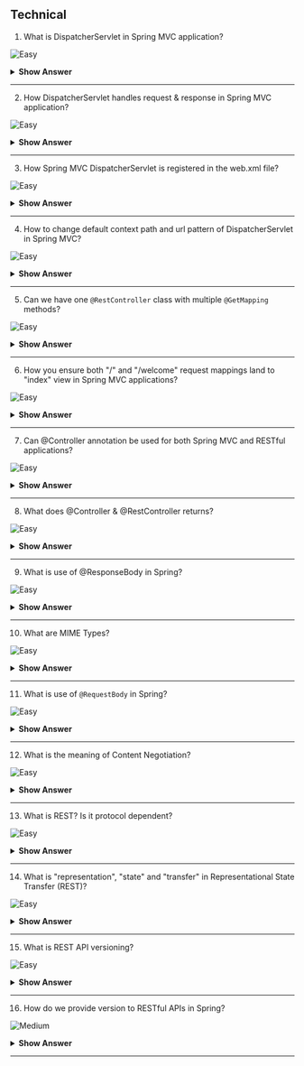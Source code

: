 ## Technical

1. What is DispatcherServlet in Spring MVC application?

![Easy](https://github.com/revaturelabs/interviewquestions/blob/dev/ComplexityTags/simple%20(2).svg)

<details> <summary> <b> Show Answer </b> </summary>

<blockquote> 
    
- In the case of Spring MVC, DispatcherServlet is the front controller. 
- DispatcherServlet acts as an entry and exit point for any request received from client. 
</blockquote> 

</details>

---

2. How DispatcherServlet handles request & response in Spring MVC application?

![Easy](https://github.com/revaturelabs/interviewquestions/blob/dev/ComplexityTags/simple%20(2).svg)

<details> <summary> <b> Show Answer </b> </summary>

<blockquote> 
    
- Whenever a request comes it first goes to the DispatcherServlet where it then tries to identify its handler method (the methods defined in the specific controller to handle the requests) using  Handler mapping.
- Once the handler mapping returns the controller the DispatcherServlet knows the controller which can handle the request and goes there for further request processing.
- Once the controller returns view the DispatcherServlet goes to the view resolver to identify where the view is located.
- DispatcherServlet then grabs the view and returns it back as final response.
</blockquote> 

</details>

---

3. How Spring MVC DispatcherServlet is registered in the web.xml file?

![Easy](https://github.com/revaturelabs/interviewquestions/blob/dev/ComplexityTags/simple%20(2).svg)

<details> <summary> <b> Show Answer </b> </summary>

<blockquote> 
    
- Since DispatcherServlet is one type of Servlet the web.xml file configuration is same as normal servlet.
- Additionally, as DispatcherServlet is our front controller we need to ensure that all the incoming requests should be routed to it using "/" url pattern.
```xml
<servlet>
    <servlet-name>dispatcher</servlet-name>
    <servlet-class>
        org.springframework.web.servlet.DispatcherServlet
    </servlet-class>
</servlet>
<servlet-mapping>
    <servlet-name>dispatcher</servlet-name>
    <url-pattern>/</url-pattern>
</servlet-mapping>
```
- If we are using `spring-boot-starter-web` starter, DispatcherServlet is auto configured to the URL pattern "/". So, we don't need to do any additional configuration in the web.xml file. 
</blockquote> 

</details>

---
4. How to change default context path and url pattern of DispatcherServlet in Spring MVC?

![Easy](https://github.com/revaturelabs/interviewquestions/blob/dev/ComplexityTags/simple%20(2).svg)

<details> <summary> <b> Show Answer </b> </summary>

<blockquote> 
    
- It's very simple, we need to change two properties inside application.properties file.
```
server.servlet.context-path=/admin
spring.mvc.servlet.path=/v2
```
- With above customizations, DispatcherServlet is configured to handle the URL pattern /v2 and the root contextPath will be /admin. 
- Thus, DispatcherServlet listens at http://localhost:8080/admin/v2/.
</blockquote> 

</details>

---

5. Can we have one `@RestController` class with multiple `@GetMapping` methods?

![Easy](https://github.com/revaturelabs/interviewquestions/blob/dev/ComplexityTags/simple%20(2).svg)

<details> <summary> <b> Show Answer </b> </summary>

<blockquote> 
    
- Yes, we can have one `@RestController` class with multiple `@GetMapping` methods.
- Defining not only Get but any HTTP method compliant mappings purely depend on the context of application and its use cases.
- Below three GetMappings can be defined inside one UserRestController.
```java
@RestController
public class UserRestController{
    @GetMapping(path="/users/")
    public ResponseEntity<UserInfoDTO> getUserByUsername(@RequestParam String username) {
    }
    // GET user details by username: <protocol>://<hostUrl>/users?username=<username>

    @GetMapping(path="/users")
    public ResponseEntity<List<UserInfoDTO>> getAllUsers() {
    }
    // GET all user details: <protocol>://<hostUrl>/users

    @GetMapping(path="/users/{id}")
    public ResponseEntity<UserInfoDTO> getUserById(@PathVariable Long id)
    // GET user details for specific userid: <protocol>://<hostUrl>/users/<userid>
}
```
</blockquote> 

</details>

---
6. How you ensure both "/" and "/welcome" request mappings land to "index" view in Spring MVC applications?

![Easy](https://github.com/revaturelabs/interviewquestions/blob/dev/ComplexityTags/simple%20(2).svg)

<details> <summary> <b> Show Answer </b> </summary>

<blockquote> 
    
- `@RequestMapping` annotation in Spring MVC has a String[] value parameter, so we can specify multiple values like below to return index view from controller class as below:
```java
@RequestMapping(value={"/", "welcome"})
public String homePage(){
  return "index";
}
```
</blockquote> 

</details>

---
7. Can @Controller annotation be used for both Spring MVC and RESTful applications?

![Easy](https://github.com/revaturelabs/interviewquestions/blob/dev/ComplexityTags/simple%20(2).svg)

<details> <summary> <b> Show Answer </b> </summary>

<blockquote> 
    
- Yes, @RestController is a convenience annotation that does nothing more than adding the @Controller and @ResponseBody annotations.
- Hence the following two controller definitions are same:

```java
@Controller
@ResponseBody
public class RestControllerA { 

}

@RestController
public class RestControllerB { 

} 
```
</blockquote> 

</details>

---
8. What does @Controller & @RestController returns?

![Easy](https://github.com/revaturelabs/interviewquestions/blob/dev/ComplexityTags/simple%20(2).svg)

<details> <summary> <b> Show Answer </b> </summary>

<blockquote> 
    
- @Controller return a view in Spring MVC application.
- @RestController returns an object as response instead of view.
</blockquote> 

</details>

---
9. What is use of @ResponseBody in Spring?

![Easy](https://github.com/revaturelabs/interviewquestions/blob/dev/ComplexityTags/simple%20(2).svg)

<details> <summary> <b> Show Answer </b> </summary>

<blockquote> 
    
- @ResponseBody is a Spring annotation which binds a method return value to the web response body. 
- It is not interpreted as a view name. 
- It uses `org.springframework.http.converter Interface HttpMessageConverter<T>` to convert the return value to HTTP response body, based on the content-type in the request HTTP header.
</blockquote> 

</details>

---
10. What are MIME Types?

![Easy](https://github.com/revaturelabs/interviewquestions/blob/dev/ComplexityTags/simple%20(2).svg)

<details> <summary> <b> Show Answer </b> </summary>

<blockquote> 
    
- MIME stands for Multi-purpose Internet Mail Extensions. 
- MIME types form a standard way of classifying file types on the Internet. 
- Internet programs such as Web servers and browsers all have a list of MIME types, so that they can transfer files of the same type in the same way, no matter what operating system they are working in.
- A MIME type has two parts: a `type` and a `subtype`. They are separated by a slash (`/`) i.e., `type/subtype`. 
- For example, the MIME type for Microsoft Word files is application and the subtype is msword. Together, the complete MIME type is application/msword.
- The entire list of MIME types is available under Internet Assigned Numbers Authority (IANA) website- https://www.iana.org/assignments/media-types/media-types.xhtml
- The MIME types & extensions can be found under-https://developer.mozilla.org/en-US/docs/Web/HTTP/Basics_of_HTTP/MIME_types/Common_types 
</blockquote> 

</details>

---
11. What is use of `@RequestBody` in Spring?

![Easy](https://github.com/revaturelabs/interviewquestions/blob/dev/ComplexityTags/simple%20(2).svg)

<details> <summary> <b> Show Answer </b> </summary>

<blockquote> 
    
- `@RequestBody` annotation binds request body to method parameters. 
- We use the `@RequestBody` annotation to have the request body read and deserialized into an Object through an `HttpMessageConverter`. 
- Additionally, automatic validations can be applied by annotating the argument with @Valid annotation.
</blockquote> 

</details>

---
12. What is the meaning of Content Negotiation?

![Easy](https://github.com/revaturelabs/interviewquestions/blob/dev/ComplexityTags/simple%20(2).svg)

<details> <summary> <b> Show Answer </b> </summary>

<blockquote> 
    
- Content negotiation is the process of selecting one of multiple possible representations to return to a client, based on client or server preferences.
- When a consumer sends a request, it can specify two HTTP Headers related to Content Negotiation `Accept` and `Content-Type`.
- `Content-Type` indicates the content type of the body of the request.
- `Accept` indicates the expected content type of the response.
</blockquote> 

</details>

---
13. What is REST? Is it protocol dependent?

![Easy](https://github.com/revaturelabs/interviewquestions/blob/dev/ComplexityTags/simple%20(2).svg)

<details> <summary> <b> Show Answer </b> </summary>

<blockquote> 
    
- REST is about resource state manipulation through their representations on the top of stateless communication between client and server. 
- It's a protocol independent architectural style but, in practice, it's commonly implemented on the top of the HTTP protocol.
</blockquote> 

</details>

---
14. What is "representation", "state" and "transfer" in Representational State Transfer (REST)?

![Easy](https://github.com/revaturelabs/interviewquestions/blob/dev/ComplexityTags/simple%20(2).svg)

<details> <summary> <b> Show Answer </b> </summary>

<blockquote> 

- To understand REST lets first understand-    
  - What is a `resource`- 
    - The key abstraction of information in REST is a resource. 
    - There is no restriction on what a resource can be. 
    - Any information that can be named can be a resource: a document or image, a temporal service (e.g., "today's weather in Los Angeles"), a collection of other resources, a non-virtual object (e.g., a person), and so on.
  - What is a `representation`-
    - A JSON document can be used to represent the state of a particular resource. A resource can have many representations, such as JSON and/or XML documents, and the client can use content negotiation to request different representations of the same resource.
  - What is a `state transfer`-
    - The state of a given resource can be retrieved and manipulated using representations.
</blockquote> 

</details>

---
15. What is REST API versioning? 

![Easy](https://github.com/revaturelabs/interviewquestions/blob/dev/ComplexityTags/simple%20(2).svg)

<details> <summary> <b> Show Answer </b> </summary>

<blockquote> 
    
- API versioning is the process of transparently managing changes to your API.
- Versioning aims at effective communication around changes to API, so consumers/subscribers know what to expect from it. 
</blockquote> 

</details>

---
16. How do we provide version to RESTful APIs in Spring?

![Medium](https://github.com/revaturelabs/interviewquestions/blob/dev/ComplexityTags/Medium%20(2).svg)

<details> <summary> <b> Show Answer </b> </summary>

<blockquote> 
    
- APIs only need to be up-versioned when a breaking change is made. Breaking changes include:
  - Change in the format of the response data for one or more calls
  - Change in the request or response type (i.e., changing an integer to a float)
  - Removing any part of the API.
- There are multiple ways to version RESTful API-
  - One controller class with multiple methods having separate versions for mapping URLs.
  - One controller class with one method having separate versions number passed as path variables.
  - One controller class with one method having separate versions number passed as custom request header.
  - Multiple controller classes marked with version name with their own method names. 
- Breaking changes should always result in a change to the major version number for an API or content response type.
- Non-breaking changes, such as adding new endpoints or new response parameters, do not require a change to the major version number.
- Example of using two controller classes serving to different version-
```java
```
</blockquote> 

</details>

---

